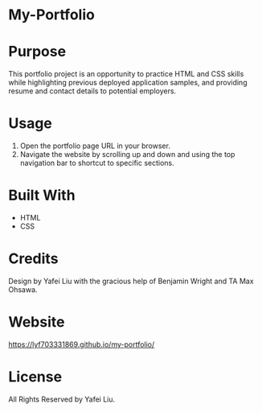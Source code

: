 # My-Portfolio

# Purpose
This portfolio project is an opportunity to practice HTML and CSS skills while highlighting previous deployed application samples, and providing resume and contact details to potential employers.

# Usage
1. Open the portfolio page URL in your browser.
2. Navigate the website by scrolling up and down and using the top navigation bar to shortcut to specific sections.

# Built With
* HTML
* CSS

# Credits
Design by Yafei Liu with the gracious help of Benjamin Wright and TA Max Ohsawa.

# Website
https://lyf703331869.github.io/my-portfolio/

# License
All Rights Reserved by Yafei Liu.
